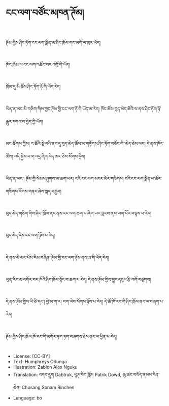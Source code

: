 # ངང་ལག་བཙོང་མཁན་ཊོམ།

##
ཊོམ་གྱིས་ཤིང་ཏོག་ངང་ལག་སྨིན་མ་ཤིང་ཁྲོལ་གང་མགོ་ལ་ཁུར་ཡོད།

##
ཁོང་ཁྲོམ་ལ་ངང་ལག་འཚོང་བར་འགྲོ་གི་ཡོད།

##
ཁྲོམ་དུ་མི་ཚོས་ཤིང་ཏོག་ཉོ་གི་ཡོད་རེད།

##
ཡིན་ན་ཡང་མི་གཅིག་གིས་ཀྱང་ཊོམ་གྱི་ངང་ལག་ཉོ་གི་ཡོད་མ་རེད། ཁོང་ཚོས་བུད་མེད་ཚོའི་ས་ནས་ཤིང་ཏོག་ཉོ་རྒྱུར་དགའ་བ་བྱེད་ཀྱི་ཡོད།

##
མང་ཚོགས་ཀྱིས། ང་ཚོའི་སྡེ་བའི་ནང་དུ་བུད་མེད་ཚོས་མ་གཏོགས་ཤིང་ཏོག་བཙོང་གི་་མེད་ཅེས་ལབ། དེ་ནས་ཁོང་ཚོས། འདི་སྐྱེས་པ་ག་འདྲ་ཞིག་རེད་ཨང་ཅེས་སོགས་དྲིས།

##
ཡིན་ན་ཡང་། ཊོམ་གྱི་སེམས་ཤུགས་མ་ཆག་པར། ངའི་ངང་ལག་མངར་མོར་གཟིགས། ངའི་ངང་ལག་སྨིན་པ་ཚོར་གཟིགས་རོགས་གནང་ཞེས་སྐད་བརྒྱབ།

##
བུད་མེད་གཅིག་གིས་ཤིང་་ཁྲོལ་ནང་ནས་ངང་ལག་ཆག་པ་ཞིག་ཡར་བླངས་ནས་ཡག་པོར་བལྟས་པ་རེད།

##
བུད་མེད་དེས་ངང་ལག་ཉོས་པ་རེད།

##
དེ་ནས་མི་མང་པོས་རིམ་བཞིན་་ཊོམ་གྱི་ངང་ལག་ཉོས་ནས་ཟ་གི་ཡོད་རེད།

##
ཡུན་རིང་མ་འགོར་བར་ཁོའི་ཤིང་ཁྲོལ་སྟོང་བ་ཆག་པ་རེད། དེ་ནས་ཊོམ་གྱིས་བྱུང་དངུལ་རྩི་འགོ་བཙུགས།

##
དེ་ནས་ཊོམ་གྱིས་ཡི་ཙི་དང་། བྱེ་མ་ཀ་ར། བག་ལེབ་སོགས་ཉོས་པ་རེད། དེ་ཚོ་ཁོ་རང་གི་ཤིང་ཁྲོལ་ནང་ལ་བཞག་པ་རེད།

##
ཊོམ་གྱིས་ཤིང་ཁྲོལ་ཁོ་རང་གི་མགོར་ཏག་ཏག་བཞགས་རྗེས་ནང་ལ་ཕྱིན་པ་རེད།

##
* License: [CC-BY]
* Text: Humphreys Odunga
* Illustration: Zablon Alex Nguku
* Translation: འདབ་དྲུག Dabtruk, པཱཊ་རིག་ཌཱོཌ། Patrik Dowd, ཆུ་ཚང་བསོད་ནམས་རིན་ཆེན། Chusang Sonam Rinchen
* Language: bo
